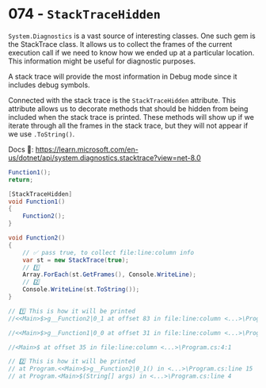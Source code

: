 # 074 - `StackTraceHidden` #

`System.Diagnostics` is a vast source of interesting classes. One such gem is the StackTrace class. It allows us to collect the frames of the current execution call if we need to know how we ended up at a particular location. This information might be useful for diagnostic purposes.

A stack trace will provide the most information in Debug mode since it includes debug symbols.

Connected with the stack trace is the `StackTraceHidden` attribute. This attribute allows us to decorate methods that should be hidden from being included when the stack trace is printed. These methods will show up if we iterate through all the frames in the stack trace, but they will not appear if we use `.ToString()`.

Docs 📑: https://learn.microsoft.com/en-us/dotnet/api/system.diagnostics.stacktrace?view=net-8.0


```csharp
Function1();
return;

[StackTraceHidden]
void Function1()
{
    Function2();
}

void Function2()
{
    // ✅ pass true, to collect file:line:column info
    var st = new StackTrace(true);
    // 1️⃣
    Array.ForEach(st.GetFrames(), Console.WriteLine);
    // 2️⃣
    Console.WriteLine(st.ToString());
}

// 1️⃣ This is how it will be printed
//<<Main>$>g__Function2|0_1 at offset 83 in file:line:column <...>\Program.cs:14:5

//<<Main>$>g__Function1|0_0 at offset 31 in file:line:column <...>\Program.cs:9:5

//<Main>$ at offset 35 in file:line:column <...>\Program.cs:4:1

// 2️⃣ This is how it will be printed
// at Program.<<Main>$>g__Function2|0_1() in <...>\Program.cs:line 15
// at Program.<Main>$(String[] args) in <...>\Program.cs:line 4
```